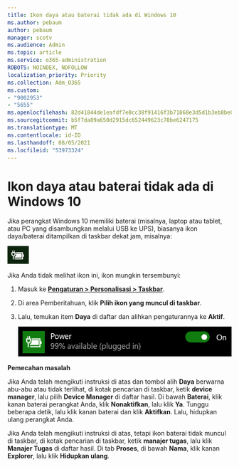 ```yaml
---
title: Ikon daya atau baterai tidak ada di Windows 10
ms.author: pebaum
author: pebaum
manager: scotv
ms.audience: Admin
ms.topic: article
ms.service: o365-administration
ROBOTS: NOINDEX, NOFOLLOW
localization_priority: Priority
ms.collection: Adm_O365
ms.custom:
- "9002953"
- "5655"
ms.openlocfilehash: 82d41844de1eafdf7e0cc38f91416f3b71868e3d5d1b3eb8be0f10abd701ddc8
ms.sourcegitcommit: b5f7da89a650d2915dc652449623c78be6247175
ms.translationtype: MT
ms.contentlocale: id-ID
ms.lasthandoff: 08/05/2021
ms.locfileid: "53973324"
---
```

# <a name="power-or-battery-icon-missing-in-windows-10"></a>Ikon daya atau baterai tidak ada di Windows 10

Jika perangkat Windows 10 memiliki baterai (misalnya, laptop atau tablet, atau PC yang disambungkan melalui USB ke UPS), biasanya ikon daya/baterai ditampilkan di taskbar dekat jam, misalnya:

![Ikon baterai](media/battery-icon.png)

Jika Anda tidak melihat ikon ini, ikon mungkin tersembunyi:

1. Masuk ke **[Pengaturan > Personalisasi > Taskbar](ms-settings:taskbar?activationSource=GetHelp)**.

2. Di area Pemberitahuan, klik **Pilih ikon yang muncul di taskbar**.

3. Lalu, temukan item **Daya** di daftar dan alihkan pengaturannya ke **Aktif**.

    ![Menampilkan ikon daya di Taskbar](media/power-icon-on.png)

**Pemecahan masalah**

Jika Anda telah mengikuti instruksi di atas dan tombol alih **Daya** berwarna abu-abu atau tidak terlihat, di kotak pencarian di taskbar, ketik **device manager**, lalu pilih **Device Manager** di daftar hasil. Di bawah **Baterai**, klik kanan baterai perangkat Anda, klik **Nonaktifkan**, lalu klik **Ya**. Tunggu beberapa detik, lalu klik kanan baterai dan klik **Aktifkan**. Lalu, hidupkan ulang perangkat Anda.

Jika Anda telah mengikuti instruksi di atas, tetapi ikon baterai tidak muncul di taskbar, di kotak pencarian di taskbar, ketik **manajer tugas**, lalu klik **Manajer Tugas** di daftar hasil. Di tab **Proses**, di bawah **Nama**, klik kanan **Explorer**, lalu klik **Hidupkan ulang**.
